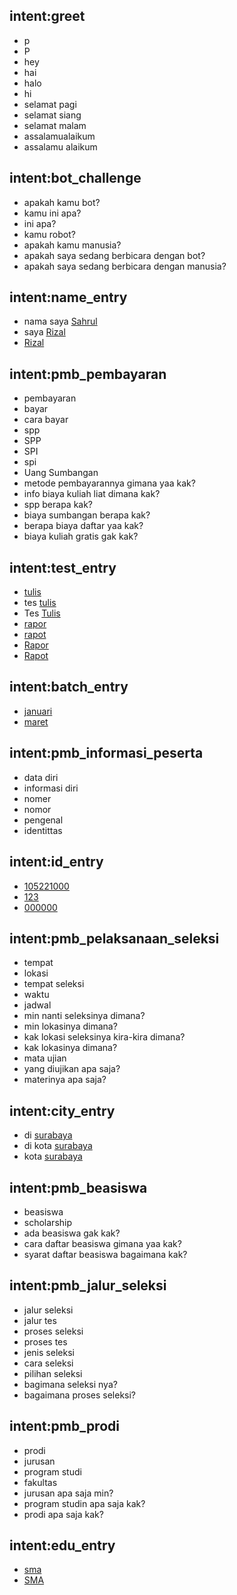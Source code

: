 ## intent:greet
- p
- P
- hey
- hai
- halo
- hi
- selamat pagi
- selamat siang
- selamat malam
- assalamualaikum
- assalamu alaikum

## intent:bot_challenge
- apakah kamu bot?
- kamu ini apa?
- ini apa?
- kamu robot?
- apakah kamu manusia?
- apakah saya sedang berbicara dengan bot?
- apakah saya sedang berbicara dengan manusia?

## intent:name_entry
- nama saya [Sahrul](name)
- saya [Rizal](name)
- [Rizal](name)

## intent:pmb_pembayaran
- pembayaran
- bayar
- cara bayar
- spp
- SPP
- SPI
- spi
- Uang Sumbangan
- metode pembayarannya gimana yaa kak?
- info biaya kuliah liat dimana kak?
- spp berapa kak?
- biaya sumbangan berapa kak?
- berapa biaya daftar yaa kak?
- biaya kuliah gratis gak kak?

## intent:test_entry
- [tulis](test)
- tes [tulis](test)
- Tes [Tulis](test)
- [rapor](test)
- [rapot](test)
- [Rapor](test)
- [Rapot](test)

## intent:batch_entry
- [januari](batch)
- [maret](batch)

## intent:pmb_informasi_peserta
- data diri
- informasi diri
- nomer
- nomor
- pengenal
- identittas

## intent:id_entry
- [105221000](id)
- [123](id)
- [000000](id)

## intent:pmb_pelaksanaan_seleksi
- tempat
- lokasi
- tempat seleksi
- waktu
- jadwal
- min nanti seleksinya dimana?
- min lokasinya dimana?
- kak lokasi seleksinya kira-kira dimana?
- kak lokasinya dimana?
- mata ujian
- yang diujikan apa saja?
- materinya apa saja?

## intent:city_entry
- di [surabaya](city)
- di kota [surabaya](city)
- kota [surabaya](city)

## intent:pmb_beasiswa
- beasiswa
- scholarship
- ada beasiswa gak kak?
- cara daftar beasiswa gimana yaa kak?
- syarat daftar beasiswa bagaimana kak?

## intent:pmb_jalur_seleksi
- jalur seleksi
- jalur tes
- proses seleksi
- proses tes
- jenis seleksi
- cara seleksi
- pilihan seleksi
- bagimana seleksi nya?
- bagaimana proses seleksi? 

## intent:pmb_prodi
- prodi
- jurusan
- program studi
- fakultas
- jurusan apa saja min?
- program studin apa saja kak?
- prodi apa saja kak? 

## intent:edu_entry
- [sma](program)
- [SMA](program)